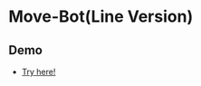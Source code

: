 # Move-Bot(Line Version)

## Demo
- [Try here!](https://liff.line.me/1645278921-kWRPP32q?accountId=200ptmmu&openerPlatform=native&openerKey=talkroom%3Aheader#mst_challenge=H0bUPsmuhttMB5VnjvzCqvB3mPt2xhtFq6QFXFASLMU)